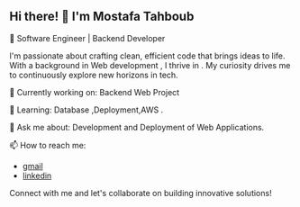 ## Hi there! 👋 I'm Mostafa Tahboub

🚀 Software Engineer | Backend Developer 

I'm passionate about crafting clean, efficient code that brings ideas to life. With a background in Web development , I thrive in . My curiosity drives me to continuously explore new horizons in tech.

🔭 Currently working on: Backend Web Project

🌱 Learning: Database ,Deployment,AWS .

💬 Ask me about: Development and Deployment of Web Applications.

📫 How to reach me:
- [gmail](mostafatahboub22@gmail.com)
- [linkedin](https://www.linkedin.com/in/mostafaatahboub/)

Connect with me and let's collaborate on building innovative solutions!
  

